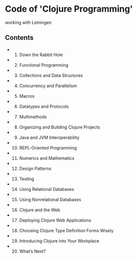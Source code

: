 # Code of 'Clojure Programming'

working with Leiningen

## Contents

- 1. Down the Rabbit Hole
- 2. Functional Programming
- 3. Collections and Data Structures
- 4. Concurrency and Parallelism
- 5. Macros
- 6. Datatypes and Protocols
- 7. Multimethods
- 8. Organizing and Building Clojure Projects
- 9. Java and JVM Interoperability
- 10. REPL-Oriented Programming
- 11. Numerics and Mathematics
- 12. Design Patterns
- 13. Testing
- 14. Using Relational Databases
- 15. Using Nonrelational Databases
- 16. Clojure and the Web
- 17. Deploying Clojure Web Applications
- 18. Choosing Clojure Type Definition Forms Wisely
- 19. Introducing Clojure into Your Workplace
- 20. What’s Next?
